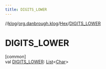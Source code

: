 ```yaml
---
title: DIGITS_LOWER
---
```

//[klog](../../../index.html)/[org.danbrough.klog](../index.html)/[Hex](index.html)/[DIGITS_LOWER](-d-i-g-i-t-s_-l-o-w-e-r.html)



# DIGITS_LOWER



[common]\
val [DIGITS_LOWER](-d-i-g-i-t-s_-l-o-w-e-r.html): [List](https://kotlinlang.org/api/latest/jvm/stdlib/kotlin.collections/-list/index.html)&lt;[Char](https://kotlinlang.org/api/latest/jvm/stdlib/kotlin/-char/index.html)&gt;




